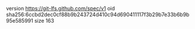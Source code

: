 version https://git-lfs.github.com/spec/v1
oid sha256:6ccbd2dec0cf88b9b243724d410c94d690411117f3b29b7e33b6b9b95e585991
size 163
